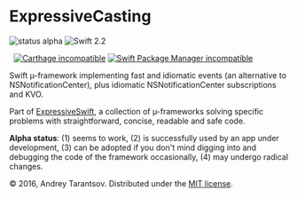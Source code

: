 # ExpressiveCasting

<img alt="status alpha" src="https://img.shields.io/badge/status-alpha-orange.svg"></a>
<img alt="Swift 2.2" src="https://img.shields.io/badge/Swift-2.2-brightgreen.svg">
<!-- <img alt="Swift 3" src="https://img.shields.io/badge/Swift-3-brightgreen.svg"> -->
<img alt="" src="https://img.shields.io/cocoapods/p/ExpressiveEvents.svg">
<img alt="" src="https://img.shields.io/cocoapods/v/ExpressiveEventsg.svg">
<a href="https://github.com/Carthage/Carthage"><img alt="Carthage incompatible" src="https://img.shields.io/badge/Carthage-incompatible-red.svg"></a>
<a href="https://swift.org/package-manager/"><img alt="Swift Package Manager incompatible" src="https://img.shields.io/badge/SwiftPM-compatible-brightgreen.svg"></a>

Swift µ-framework implementing fast and idiomatic events (an alternative to NSNotificationCenter), plus idiomatic NSNotificationCenter subscriptions and KVO.

Part of [ExpressiveSwift](https://github.com/ExpressiveSwift/ExpressiveSwift), a collection of µ-frameworks solving specific problems with straightforward, concise, readable and safe code.

**Alpha status**: (1) seems to work, (2) is successfully used by an app under development, (3) can be adopted if you don't mind digging into and debugging the code of the framework occasionally, (4) may undergo radical changes.

© 2016, Andrey Tarantsov. Distributed under the [MIT license](LICENSE).
